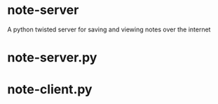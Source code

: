 # note-server
A python twisted server for saving and viewing notes over the internet

# note-server.py

# note-client.py
